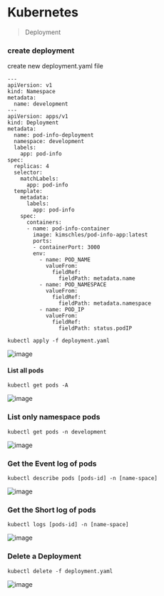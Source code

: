 # Kubernetes

> Deployment
### create deployment 
create new deployment.yaml file
```
---
apiVersion: v1
kind: Namespace
metadata:
  name: development
---
apiVersion: apps/v1
kind: Deployment
metadata:
  name: pod-info-deployment
  namespace: development
  labels:
    app: pod-info
spec:
  replicas: 4
  selector:
    matchLabels:
      app: pod-info
  template:
    metadata:
      labels:
        app: pod-info
    spec:
      containers:
      - name: pod-info-container
        image: kimschles/pod-info-app:latest
        ports:
        - containerPort: 3000
        env:
          - name: POD_NAME
            valueFrom:
              fieldRef:
                fieldPath: metadata.name
          - name: POD_NAMESPACE
            valueFrom:
              fieldRef:
                fieldPath: metadata.namespace
          - name: POD_IP
            valueFrom:
              fieldRef:
                fieldPath: status.podIP
```
```
kubectl apply -f deployment.yaml
```
![image](https://github.com/itsmanibharathi/Docker_Kubernetes/assets/76097762/7d74a6a2-cd74-4d13-a5c3-4eb452b3db10)

#### List all pods
```
kubectl get pods -A 
```
![image](https://github.com/itsmanibharathi/Docker_Kubernetes/assets/76097762/a6fe8ca7-e91f-4328-8172-79d53ed214cb)

### List only namespace pods
```
kubectl get pods -n development
```
![image](https://github.com/itsmanibharathi/Docker_Kubernetes/assets/76097762/a8180a21-ff0d-4eef-b81b-6d93ee68ac39)

### Get the Event log of pods
```
kubectl describe pods [pods-id] -n [name-space]
```
![image](https://github.com/itsmanibharathi/Docker_Kubernetes/assets/76097762/4cb27aca-78f0-4e5b-ac7b-a666582d1d02)

### Get the Short log of pods
```
kubectl logs [pods-id] -n [name-space]
```
![image](https://github.com/itsmanibharathi/Docker_Kubernetes/assets/76097762/190700ec-6336-4155-96f0-c07be842ccec)

### Delete a Deployment
```
kubectl delete -f deployment.yaml
```
![image](https://github.com/itsmanibharathi/Docker_Kubernetes/assets/76097762/4c0ad4de-2d21-46a8-9fdb-744918610bae)
